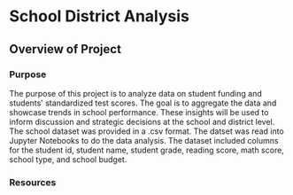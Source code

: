 # School District Analysis
## Overview of Project
### Purpose
The purpose of this project is to analyze data on student funding and students' standardized test scores. The goal is to aggregate the data and showcase trends in school performance. These insights will be used to inform discussion and strategic decisions at the school and district level. The school dataset was provided in a .csv format. The datset was read into Jupyter Notebooks to do the data analysis. The dataset included columns for the student id, student name, student grade, reading score, math score, school type, and school budget. 

### Resources
